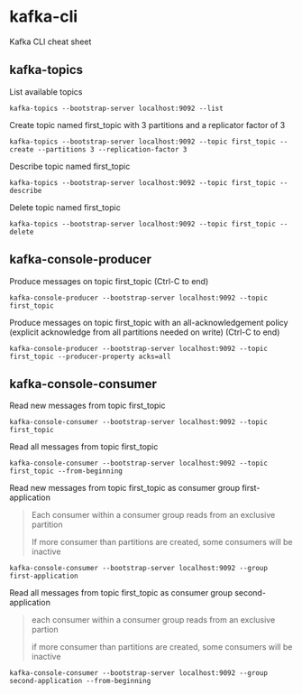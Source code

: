 # kafka-cli
Kafka CLI cheat sheet

## kafka-topics

List available topics
```console
kafka-topics --bootstrap-server localhost:9092 --list
```

Create topic named first_topic with 3 partitions and a replicator factor of 3
```console
kafka-topics --bootstrap-server localhost:9092 --topic first_topic --create --partitions 3 --replication-factor 3
```

Describe topic named first_topic
```console
kafka-topics --bootstrap-server localhost:9092 --topic first_topic --describe
```

Delete topic named first_topic
```console
kafka-topics --bootstrap-server localhost:9092 --topic first_topic --delete
```

## kafka-console-producer

Produce messages on topic first_topic (Ctrl-C to end)
```console
kafka-console-producer --bootstrap-server localhost:9092 --topic first_topic
```

Produce messages on topic first_topic with an all-acknowledgement policy (explicit acknowledge from all partitions needed on write) (Ctrl-C to end)
```console
kafka-console-producer --bootstrap-server localhost:9092 --topic first_topic --producer-property acks=all
```

## kafka-console-consumer

Read new messages from topic first_topic
```console
kafka-console-consumer --bootstrap-server localhost:9092 --topic first_topic
```

Read all messages from topic first_topic
```console
kafka-console-consumer --bootstrap-server localhost:9092 --topic first_topic --from-beginning
```

Read new messages from topic first_topic as consumer group first-application
> Each consumer within a consumer group reads from an exclusive partition
> 
> If more consumer than partitions are created, some consumers will be inactive
```console
kafka-console-consumer --bootstrap-server localhost:9092 --group first-application
```

Read all messages from topic first_topic as consumer group second-application
> each consumer within a consumer group reads from an exclusive partion
> 
> if more consumer than partitions are created, some consumers will be inactive
```console
kafka-console-consumer --bootstrap-server localhost:9092 --group second-application --from-beginning
```
